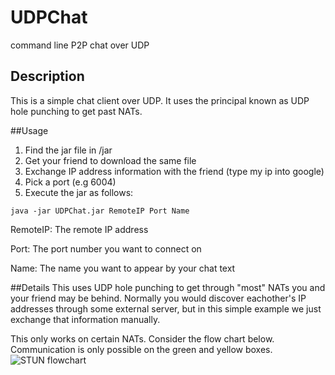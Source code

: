 UDPChat
=======

command line P2P chat over UDP

## Description
This is a simple chat client over UDP. It uses the principal known as UDP hole punching to get past NATs.

##Usage
1. Find the jar file in /jar
2. Get your friend to download the same file
3. Exchange IP address information with the friend (type my ip into google)
4. Pick a port (e.g 6004)
5. Execute the jar as follows:

```java -jar UDPChat.jar RemoteIP Port Name```

RemoteIP: The remote IP address

Port: The port number you want to connect on

Name: The name you want to appear by your chat text

##Details
This uses UDP hole punching to get through "most" NATs you and your friend may be behind. Normally you would discover
eachother's IP addresses through some external server, but in this simple example we just exchange that information manually.

This only works on certain NATs. Consider the flow chart below. Communication is only possible on the green and yellow boxes.
![STUN flowchart](http://en.wikipedia.org/wiki/File:STUN_Algorithm4.svg)
